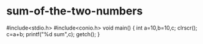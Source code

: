 # sum-of-the-two-numbers
#include<stdio.h>
#include<conio.h>
void main()
{
	int a=10,b=10,c;
	clrscr();
	c=a+b;
	printf("%d sum",c);
	getch();
}
